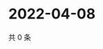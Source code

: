 # 2022-04-08

共 0 条

<!-- BEGIN WEIBO -->
<!-- 最后更新时间 Fri Apr 08 2022 09:07:45 GMT+0800 (China Standard Time) -->

<!-- END WEIBO -->
